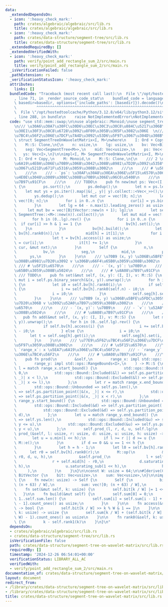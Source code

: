 ```yaml
---
data:
  _extendedDependsOn:
  - icon: ':heavy_check_mark:'
    path: crates/algebraic/algebraic/src/lib.rs
    title: crates/algebraic/algebraic/src/lib.rs
  - icon: ':heavy_check_mark:'
    path: crates/data-structure/segment-tree/src/lib.rs
    title: crates/data-structure/segment-tree/src/lib.rs
  _extendedRequiredBy: []
  _extendedVerifiedWith:
  - icon: ':heavy_check_mark:'
    path: verify/point_add_rectangle_sum_2/src/main.rs
    title: verify/point_add_rectangle_sum_2/src/main.rs
  _isVerificationFailed: false
  _pathExtension: rs
  _verificationStatusIcon: ':heavy_check_mark:'
  attributes:
    links: []
  bundledCode: "Traceback (most recent call last):\n  File \"/opt/hostedtoolcache/Python/3.12.8/x64/lib/python3.12/site-packages/onlinejudge_verify/documentation/build.py\"\
    , line 71, in _render_source_code_stat\n    bundled_code = language.bundle(stat.path,\
    \ basedir=basedir, options={'include_paths': [basedir]}).decode()\n          \
    \         ^^^^^^^^^^^^^^^^^^^^^^^^^^^^^^^^^^^^^^^^^^^^^^^^^^^^^^^^^^^^^^^^^^^^^^^^^^^^^^^^^\n\
    \  File \"/opt/hostedtoolcache/Python/3.12.8/x64/lib/python3.12/site-packages/onlinejudge_verify/languages/rust.py\"\
    , line 288, in bundle\n    raise NotImplementedError\nNotImplementedError\n"
  code: "use std::mem::swap;\n\nuse algebraic::Monoid;\nuse segment_tree::SegmentTree;\n\
    \n/// \u30A6\u30A7\u30FC\u30D6\u30EC\u30C3\u30C8\u884C\u5217\u306B\u30BB\u30B0\
    \u30E1\u30F3\u30C8\u6728\u3092\u8F09\u305B\u305F\u3082\u306E  \n/// \u77E9\u5F62\
    \u7BC4\u56F2\u306E\u7DCF\u7A4D\u3092\u53D6\u5F97\u3067\u304D\u308B\u3002\npub\
    \ struct SegmentTreeOnWaveletMatrix<I, M>\nwhere\n    I: Ord + Copy,\n    M: Monoid,\n\
    \    M::S: Clone,\n{\n    n: usize,\n    lg: usize,\n    bv: Vec<BitVector>,\n\
    \    seg: Vec<SegmentTree<M>>,\n    mid: Vec<usize>,\n    ps: Vec<(I, I)>,\n \
    \   ys: Vec<I>,\n}\n\nimpl<I, M> SegmentTreeOnWaveletMatrix<I, M>\nwhere\n   \
    \ I: Ord + Copy,\n    M: Monoid,\n    M::S: Clone,\n{\n    /// 2 \u6B21\u5143\u5EA7\
    \u6A19\u4E0A\u306E\u70B9\u306B\u3042\u308B\u8981\u7D20\u3092\u5358\u4F4D\u5143\
    \u3067\u521D\u671F\u5316\u3059\u308B\u3002\n    ///\n    /// # \u5F15\u6570\n\
    \    ///\n    /// - `ps`: \u30AF\u30A8\u30EA\u306E\u5F15\u6570\u3068\u3057\u3066\
    \u4E0E\u3048\u3089\u308C\u308B\u70B9\u306E\u96C6\u5408\n    ///\n    /// # \u8A08\
    \u7B97\u91CF\n    ///\n    /// TODO\n    pub fn new(mut ps: Vec<(I, I)>) -> Self\
    \ {\n        ps.sort();\n        ps.dedup();\n        let n = ps.len();\n    \
    \    let mut ys = ps.iter().map(|&(_, y)| y).collect::<Vec<_>>();\n        ys.sort();\n\
    \        ys.dedup();\n        let mut cur = vec![0; n];\n        let mut nxt =\
    \ vec![0; n];\n        for i in 0..n {\n            cur[i] = ys.binary_search(&ps[i].1).unwrap();\n\
    \        }\n        let lg = 64 - n.max(1).leading_zeros() as usize + 1;\n   \
    \     let mut bv = vec![BitVector::new(n + 1); lg];\n        let seg = (0..lg).map(|_|\
    \ SegmentTree::<M>::new(n)).collect();\n        let mut mid = vec![0; lg];\n \
    \       for h in (0..lg).rev() {\n            for i in 0..n {\n              \
    \  if cur[i] >> h & 1 == 1 {\n                    bv[h].set(i);\n            \
    \    }\n            }\n            bv[h].build();\n            let mut it = [0,\
    \ bv[h].rank0(n)];\n            mid[h] = it[1];\n            for i in 0..n {\n\
    \                let t = bv[h].access(i) as usize;\n                nxt[it[t]]\
    \ = cur[i];\n                it[t] += 1;\n            }\n            swap(&mut\
    \ cur, &mut nxt);\n        }\n        Self {\n            n,\n            lg,\n\
    \            bv,\n            seg,\n            mid,\n            ps,\n      \
    \      ys,\n        }\n    }\n\n    /// \u70B9 (x, y) \u306B\u5BFE\u5FDC\u3059\
    \u308B\u8981\u7D20\u3092 v \u306B\u66F4\u65B0\u3059\u308B\u3002\n    ///\n   \
    \ /// # \u5F15\u6570\n    ///\n    /// - `(x, y)`: \u70B9\n    /// - `v`: \u66F4\
    \u65B0\u3059\u308B\u5024\n    ///\n    /// # \u8A08\u7B97\u91CF\n    ///\n   \
    \ /// TODO\n    pub fn set(&mut self, (x, y): (I, I), v: M::S) {\n        let\
    \ mut i = self.ps.binary_search(&(x, y)).unwrap();\n        for h in (0..self.lg).rev()\
    \ {\n            let i0 = self.bv[h].rank0(i);\n            if self.bv[h].access(i)\
    \ {\n                i += self.bv[h].rank0(self.n) - i0;\n            } else {\n\
    \                i = i0;\n            }\n            self.seg[h].set(i, v.clone());\n\
    \        }\n    }\n\n    /// \u70B9 (x, y) \u306B\u5BFE\u5FDC\u3059\u308B\u8981\
    \u7D20\u306B v \u3092\u52A0\u7B97\u3059\u308B\u3002\n    ///\n    /// # \u5F15\
    \u6570\n    ///\n    /// - `(x, y)`: \u70B9\n    /// - `v`: \u52A0\u7B97\u3059\
    \u308B\u5024\n    ///\n    /// # \u8A08\u7B97\u91CF\n    ///\n    /// TODO\n \
    \   pub fn add(&mut self, (x, y): (I, I), v: M::S) {\n        let mut i = self.ps.binary_search(&(x,\
    \ y)).unwrap();\n        for h in (0..self.lg).rev() {\n            let i0 = self.bv[h].rank0(i);\n\
    \            if self.bv[h].access(i) {\n                i += self.bv[h].rank0(self.n)\
    \ - i0;\n            } else {\n                i = i0;\n            }\n      \
    \      let t = self.seg[h].get(i);\n            self.seg[h].set(i, M::op(&t, &v));\n\
    \        }\n    }\n\n    /// \u77E9\u5F62\u7BC4\u56F2\u306E\u7DCF\u7A4D\u3092\u53D6\
    \u5F97\u3059\u308B\u3002\n    ///\n    /// # \u5F15\u6570\n    ///\n    /// -\
    \ `range_x`: x \u5EA7\u6A19\u306E\u7BC4\u56F2\n    /// - `range_y`: y \u5EA7\u6A19\
    \u306E\u7BC4\u56F2\n    ///\n    /// # \u8A08\u7B97\u91CF\n    ///\n    /// TODO\n\
    \    pub fn prod(\n        &self,\n        range_x: impl std::ops::RangeBounds<I>,\n\
    \        range_y: impl std::ops::RangeBounds<I>,\n    ) -> M::S {\n        let\
    \ l = match range_x.start_bound() {\n            std::ops::Bound::Unbounded =>\
    \ 0,\n            std::ops::Bound::Included(&l) => self.ps.partition_point(|&(x,\
    \ _)| x < l),\n            std::ops::Bound::Excluded(&l) => self.ps.partition_point(|&(x,\
    \ _)| x <= l),\n        };\n        let r = match range_x.end_bound() {\n    \
    \        std::ops::Bound::Unbounded => self.ps.len(),\n            std::ops::Bound::Included(&r)\
    \ => self.ps.partition_point(|&(x, _)| x <= r),\n            std::ops::Bound::Excluded(&r)\
    \ => self.ps.partition_point(|&(x, _)| x < r),\n        };\n        let d = match\
    \ range_y.start_bound() {\n            std::ops::Bound::Unbounded => 0,\n    \
    \        std::ops::Bound::Included(&d) => self.ys.partition_point(|&y| y < d),\n\
    \            std::ops::Bound::Excluded(&d) => self.ys.partition_point(|&y| y <=\
    \ d),\n        };\n        let u = match range_y.end_bound() {\n            std::ops::Bound::Unbounded\
    \ => self.ys.len(),\n            std::ops::Bound::Included(&u) => self.ys.partition_point(|&y|\
    \ y <= u),\n            std::ops::Bound::Excluded(&u) => self.ys.partition_point(|&y|\
    \ y < u),\n        };\n        self.prod_(l, r, d, u, self.lg)\n    }\n\n    fn\
    \ prod_(&self, l: usize, r: usize, d: usize, u: usize, h: usize) -> M::S {\n \
    \       let u = u.min(1 << h);\n        if l >= r || d >= u {\n            return\
    \ M::e();\n        }\n        if d == 0 && u == 1 << h {\n            return self.seg[h].prod(l..r);\n\
    \        }\n        let h = h - 1;\n        let l0 = self.bv[h].rank0(l);\n  \
    \      let r0 = self.bv[h].rank0(r);\n        M::op(\n            &self.prod_(l0,\
    \ r0, d, u, h),\n            &self.prod_(\n                l + self.mid[h] - l0,\n\
    \                r + self.mid[h] - r0,\n                d.saturating_sub(1 <<\
    \ h),\n                u.saturating_sub(1 << h),\n                h,\n       \
    \     ),\n        )\n    }\n}\n\nconst W: usize = 64;\n\n#[derive(Clone)]\nstruct\
    \ BitVector {\n    bit: Vec<usize>,\n    sum: Vec<usize>,\n}\n\nimpl BitVector\
    \ {\n    fn new(n: usize) -> Self {\n        Self {\n            bit: vec![0;\
    \ (n + 63) / W],\n            sum: vec![0; (n + 63) / W],\n        }\n    }\n\n\
    \    fn set(&mut self, k: usize) {\n        self.bit[k / W] |= 1 << k % W;\n \
    \   }\n\n    fn build(&mut self) {\n        self.sum[0] = 0;\n        for i in\
    \ 1..self.sum.len() {\n            self.sum[i] = self.sum[i - 1] + self.bit[i\
    \ - 1].count_ones() as usize;\n        }\n    }\n\n    fn access(&self, k: usize)\
    \ -> bool {\n        self.bit[k / W] >> k % W & 1 == 1\n    }\n\n    fn rank1(&self,\
    \ k: usize) -> usize {\n        self.sum[k / W] + (self.bit[k / W] & (1 << k %\
    \ W) - 1).count_ones() as usize\n    }\n\n    fn rank0(&self, k: usize) -> usize\
    \ {\n        k - self.rank1(k)\n    }\n}\n"
  dependsOn:
  - crates/algebraic/algebraic/src/lib.rs
  - crates/data-structure/segment-tree/src/lib.rs
  isVerificationFile: false
  path: crates/data-structure/segment-tree-on-wavelet-matrix/src/lib.rs
  requiredBy: []
  timestamp: '2024-12-26 06:54:01+00:00'
  verificationStatus: LIBRARY_ALL_AC
  verifiedWith:
  - verify/point_add_rectangle_sum_2/src/main.rs
documentation_of: crates/data-structure/segment-tree-on-wavelet-matrix/src/lib.rs
layout: document
redirect_from:
- /library/crates/data-structure/segment-tree-on-wavelet-matrix/src/lib.rs
- /library/crates/data-structure/segment-tree-on-wavelet-matrix/src/lib.rs.html
title: crates/data-structure/segment-tree-on-wavelet-matrix/src/lib.rs
---
```

